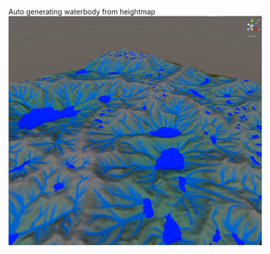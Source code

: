 Auto generating waterbody from heightmap
<img src="https://github.com/guotata1996/TerrainGeneration/raw/waterbody/cover.png" width="500" hegiht="500" align=center />
